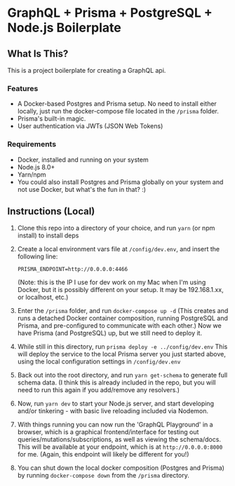 # GraphQL + Prisma + PostgreSQL + Node.js Boilerplate


## What Is This?
This is a project boilerplate for creating a GraphQL api.

### Features
- A Docker-based Postgres and Prisma setup. No need to install either locally, just run the docker-compose file located in the ```/prisma``` folder.
- Prisma's built-in magic.
- User authentication via JWTs (JSON Web Tokens)

### Requirements
- Docker, installed and running on your system
- Node.js 8.0+
- Yarn/npm
- You could also install Postgres and Prisma globally on your system and not use Docker, but what's the fun in that? :)

## Instructions (Local)
1. Clone this repo into a directory of your choice, and run ```yarn``` (or npm install) to install deps

2. Create a local environment vars file at ```/config/dev.env```, and insert the following line: 
    ```
    PRISMA_ENDPOINT=http://0.0.0.0:4466
    ```
    (Note: this is the IP I use for dev work on my Mac when I'm using Docker, but it is possibly different on your setup. It may be 192.168.1.xx, or localhost, etc.)

3. Enter the ```/prisma``` folder, and run ```docker-compose up -d``` (This creates and runs a detached Docker container composition, running PostgreSQL and Prisma, and pre-configured to communicate with each other.) Now we have Prisma (and PostgreSQL) up, but we still need to deploy it.

2. While still in this directory, run ```prisma deploy -e ../config/dev.env``` This will deploy the service to the local Prisma server you just started above, using the local configuration settings in ```/config/dev.env```

2. Back out into the root directory, and run ```yarn get-schema``` to generate full schema data. (I think this is already included in the repo, but you will need to run this again if you add/remove any resolvers.)

2. Now, run ```yarn dev``` to start your Node.js server, and start developing and/or tinkering - with basic live reloading included via Nodemon.

2. With things running you can now run the 'GraphQL Playground' in a browser, which is a graphical frontend/interface for testing out queries/mutations/subscriptions, as well as viewing the schema/docs. This will be available at your endpoint, which is at ```http://0.0.0.0:8000``` for me. (Again, this endpoint will likely be different for you!)

3. You can shut down the local docker composition (Postgres and Prisma) by running ```docker-compose down``` from the ```/prisma``` directory.
